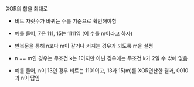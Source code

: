 XOR의 합을 최대로

- 비트 자릿수가 바뀌는 수를 기준으로 확인해야함

- 예를 들어, 7은 111, 15는 1111임 (이 수를 m이라고 하자)

- 반복문을 통해 n보다 m이 같거나 커지는 경우가 되도록 m을 설정

- n == m인 경우는 무조건 k는 1이지만 아닌 경우에는 무조건 k가 2일 수 밖에 없음

- 예를 들어, n이 13인 경우 비트는 1101이고, 13과 15(m)를 XOR연산한 결과, 0010과 n이 답임 
